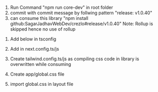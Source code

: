 <!-- // to install package always install in root (crezlo folder) npm i <package-name> --workspace=<workspacename> -->

<!-- BUILD AND COMMIT START -->

1. Run Command "npm run core-dev" in root folder
2. commit with commit message by follwing pattern "release: v1.0.40"
3. can consume this library "npm install github:SagarJadhavWebDev/crezlo#release/v1.0.40"
Note: Rollup is skipped hence no use of rollup
<!-- BUILD AND COMMIT END -->

<!-- STEPS WHILE CONSUMING START-->

1. Add below in tsconfig
<!-- {
  "compilerOptions": {
    "target": "ES2017",
    "lib": ["dom", "dom.iterable", "esnext"],
    "allowJs": true,
    "skipLibCheck": true,
    "strict": true,
    "forceConsistentCasingInFileNames": true,
    "noEmit": true,
    "esModuleInterop": true,
    "allowSyntheticDefaultImports": true,
    "module": "esnext",
    "moduleResolution": "node",
    "resolveJsonModule": true,
    "isolatedModules": true,
    "jsx": "preserve",
    "incremental": true,
    "baseUrl": ".",
    "noImplicitAny": false,
    "downlevelIteration": true,
    "plugins": [
      {
        "name": "next"
      }
    ],
    "paths": {
      "@/*": ["./*"],
      "@builder/*": ["./builder/*"],
      // "crezlo-core/*": ["./node_modules/crezlo-core/src/*"]
    }
  },
  "include": ["next-env.d.ts", "**/*.ts", "**/*.tsx", ".next/types/**/*.ts"],
  "exclude": ["node_modules"]
} -->

2. Add in next.config.ts/js
<!-- transpilePackages: ['crezlo-core'], -->

3. Create tailwind.config.ts/js as compiling css code in library is overwritten while consuming
<!-- export default {
  content: [
    "./app/**/*.{js,ts,jsx,tsx}",
    "./components/**/*.{js,ts,jsx,tsx}",
    "./node_modules/crezlo-core/**/*.{js,ts,jsx,tsx}",
  ],
} -->

4. Create app/global.css file
<!-- @config '../tailwind.config.ts';
@import "tailwindcss";
@import "crezlo-core/styles.css";  -->

5. import global.css in layout file

<!-- STEPS WHILE CONSUMING END-->
